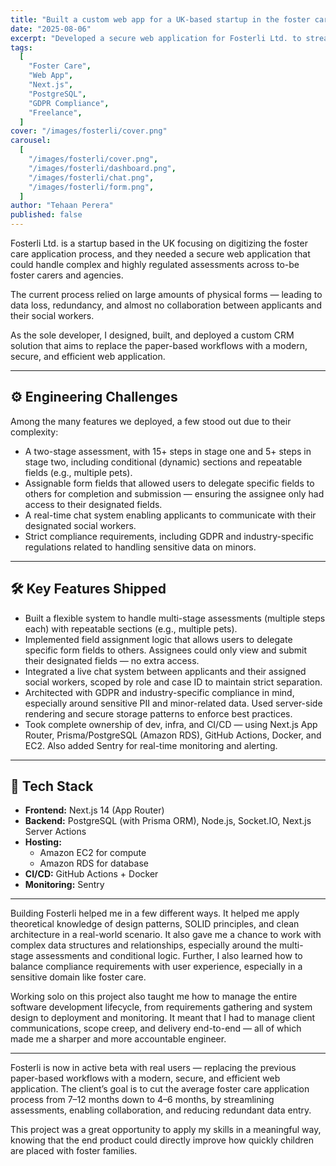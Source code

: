 ```yaml
---
title: "Built a custom web app for a UK-based startup in the foster care sector - solo."
date: "2025-08-06"
excerpt: "Developed a secure web application for Fosterli Ltd. to streamline the foster care application process, enhancing collaboration and compliance."
tags:
  [
    "Foster Care",
    "Web App",
    "Next.js",
    "PostgreSQL",
    "GDPR Compliance",
    "Freelance",
  ]
cover: "/images/fosterli/cover.png"
carousel:
  [
    "/images/fosterli/cover.png",
    "/images/fosterli/dashboard.png",
    "/images/fosterli/chat.png",
    "/images/fosterli/form.png",
  ]
author: "Tehaan Perera"
published: false
---
```


Fosterli Ltd. is a startup based in the UK focusing on digitizing the foster care application process, and they needed a secure web application that could handle complex and highly regulated assessments across to-be foster carers and agencies.

The current process relied on large amounts of physical forms — leading to data loss, redundancy, and almost no collaboration between applicants and their social workers.

As the sole developer, I designed, built, and deployed a custom CRM solution that aims to replace the paper-based workflows with a modern, secure, and efficient web application.

---

## ⚙️ Engineering Challenges

Among the many features we deployed, a few stood out due to their complexity:

- A two-stage assessment, with 15+ steps in stage one and 5+ steps in stage two, including conditional (dynamic) sections and repeatable fields (e.g., multiple pets).
- Assignable form fields that allowed users to delegate specific fields to others for completion and submission — ensuring the assignee only had access to their designated fields.
- A real-time chat system enabling applicants to communicate with their designated social workers.
- Strict compliance requirements, including GDPR and industry-specific regulations related to handling sensitive data on minors.

---

## 🛠️ Key Features Shipped

- Built a flexible system to handle multi-stage assessments (multiple steps each) with repeatable sections (e.g., multiple pets).
- Implemented field assignment logic that allows users to delegate specific form fields to others. Assignees could only view and submit their designated fields — no extra access.
- Integrated a live chat system between applicants and their assigned social workers, scoped by role and case ID to maintain strict separation.
- Architected with GDPR and industry-specific compliance in mind, especially around sensitive PII and minor-related data. Used server-side rendering and secure storage patterns to enforce best practices.
- Took complete ownership of dev, infra, and CI/CD — using Next.js App Router, Prisma/PostgreSQL (Amazon RDS), GitHub Actions, Docker, and EC2. Also added Sentry for real-time monitoring and alerting.

---

## 🧰 Tech Stack

- **Frontend:** Next.js 14 (App Router)
- **Backend:** PostgreSQL (with Prisma ORM), Node.js, Socket.IO, Next.js Server Actions
- **Hosting:**
  - Amazon EC2 for compute
  - Amazon RDS for database
- **CI/CD:** GitHub Actions + Docker
- **Monitoring:** Sentry

---

Building Fosterli helped me in a few different ways. It helped me apply theoretical knowledge of design patterns, SOLID principles, and clean architecture in a real-world scenario. It also gave me a chance to work with complex data structures and relationships, especially around the multi-stage assessments and conditional logic. Further, I also learned how to balance compliance requirements with user experience, especially in a sensitive domain like foster care.

Working solo on this project also taught me how to manage the entire software development lifecycle, from requirements gathering and system design to deployment and monitoring. It meant that I had to manage client communications, scope creep, and delivery end-to-end — all of which made me a sharper and more accountable engineer.

---

Fosterli is now in active beta with real users — replacing the previous paper-based workflows with a modern, secure, and efficient web application. The client’s goal is to cut the average foster care application process from 7–12 months down to 4–6 months, by streamlining assessments, enabling collaboration, and reducing redundant data entry.

This project was a great opportunity to apply my skills in a meaningful way, knowing that the end product could directly improve how quickly children are placed with foster families.

